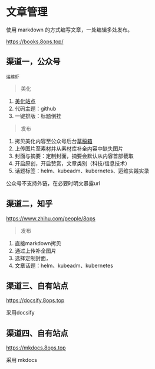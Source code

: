 # 文章管理

使用 markdown 的方式编写文章，一处编辑多处发布。

https://books.8ops.top/



## 渠道一，公众号

`运维虾`

> 美化

1. [美化站点](https://editor.mdnice.com/)
2. 代码主题：github
3. 一键排版：标题倒挂



> 发布

1. 拷贝美化内容至公众号后台[草稿箱](https://mp.weixin.qq.com/)
2. 上传图片至素材并从素材库补全内容中缺失图片
3. 封面与摘要：定制封面，摘要会默认从内容首部截取
4. 开启原创，开启赞赏，文章类别（科技/信息技术）
5. 话题标签：helm、kubeadm、kubernetes、运维实践实录



公众号不支持外链，在必要时明文暴露url



## 渠道二，知乎

https://www.zhihu.com/people/8ops

> 发布

1. 直接markdown拷贝
2. 通过上传补全图片
3. 选择定制封面，
4. 文章话题：helm、kubeadm、kubernetes



## 渠道三、自有站点

https://docsify.8ops.top 

采用docsify



## 渠道四、自有站点

https://mkdocs.8ops.top

采用 mkdocs
